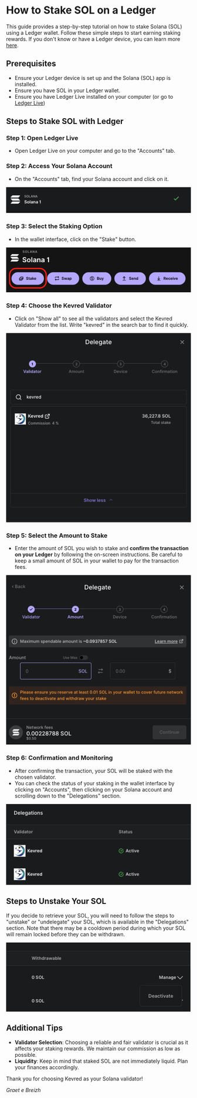 # How to Stake SOL on a Ledger

This guide provides a step-by-step tutorial on how to stake Solana (SOL) using a Ledger wallet. Follow these simple steps to start earning staking rewards.
If you don't know or have a Ledger device, you can learn more [here](https://www.ledger.com/).

## Prerequisites
- Ensure your Ledger device is set up and the Solana (SOL) app is installed.
- Ensure you have SOL in your Ledger wallet.
- Ensure you have Ledger Live installed on your computer (or go to [Ledger Live](https://www.ledger.com/ledger-live))

## Steps to Stake SOL with Ledger

### Step 1: Open Ledger Live
- Open Ledger Live on your computer and go to the "Accounts" tab.

### Step 2: Access Your Solana Account
- On the "Accounts" tab, find your Solana account and click on it.

![Screenshot: Find your Solana Account](static/ledger1.png)

### Step 3: Select the Staking Option
- In the wallet interface, click on the "Stake" button.

![Screenshot: Stake Button](static/ledger2.png)

### Step 4: Choose the Kevred Validator
- Click on "Show all" to see all the validators and select the Kevred Validator from the list. Write "kevred" in the search bar to find it quickly.

![Screenshot: Choose the Kevred Validator](static/ledger3.png)

### Step 5: Select the Amount to Stake
- Enter the amount of SOL you wish to stake and **confirm the transaction on your Ledger** by following the on-screen instructions. Be careful to keep a small amount of SOL in your wallet to pay for the transaction fees.

![Screenshot: Select the Amount to Stake](static/ledger4.png)

### Step 6: Confirmation and Monitoring
- After confirming the transaction, your SOL will be staked with the chosen validator.
- You can check the status of your staking in the wallet interface by clicking on "Accounts", then clicking on your Solana account and scrolling down to the "Delegations" section.

![Screenshot: Check the Status of Your Staking](static/ledger5.png)

## Steps to Unstake Your SOL
If you decide to retrieve your SOL, you will need to follow the steps to "unstake" or "undelegate" your SOL, which is available in the "Delegations" section. Note that there may be a cooldown period during which your SOL will remain locked before they can be withdrawn.

![Screenshot: Unstake Your SOL](static/ledger6.png)

## Additional Tips
- **Validator Selection**: Choosing a reliable and fair validator is crucial as it affects your staking rewards. We maintain our commission as low as possible.
- **Liquidity**: Keep in mind that staked SOL are not immediately liquid. Plan your finances accordingly.

Thank you for choosing Kevred as your Solana validator!



*Graet e Breizh*